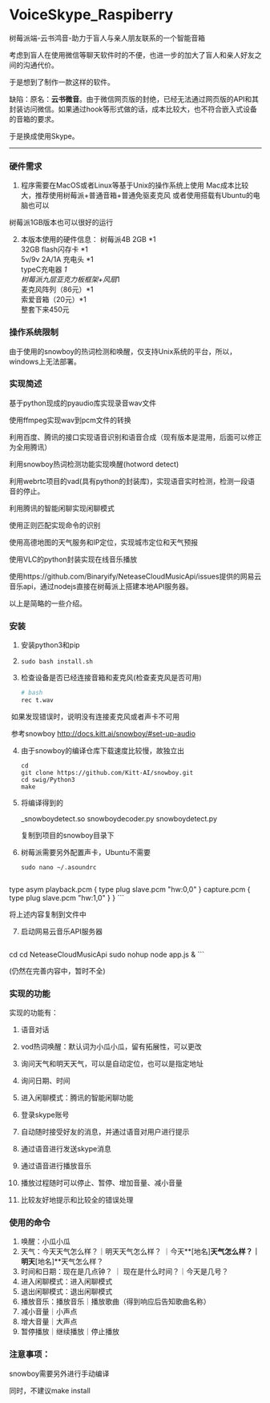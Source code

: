 # VoiceSkype_Raspiberry
树莓派端-云书鸿音-助力于盲人与亲人朋友联系的一个智能音箱

考虑到盲人在使用微信等聊天软件时的不便，也进一步的加大了盲人和亲人好友之间的沟通代价。

于是想到了制作一款这样的软件。

缺陷：原名：**云书微音**。由于微信网页版的封绝，已经无法通过网页版的API和其封装访问微信。如果通过hook等形式做的话，成本比较大，也不符合嵌入式设备的音箱的要求。

于是换成使用Skype。

---

### 硬件需求

 1. 程序需要在MacOS或者Linux等基于Unix的操作系统上使用
 Mac成本比较大，推荐使用树莓派+普通音箱+普通免驱麦克风
 或者使用搭载有Ubuntu的电脑也可以
 
 树莓派1GB版本也可以很好的运行
 
 2. 本版本使用的硬件信息：
    树莓派4B 2GB *1  
    32GB flash闪存卡 *1  
    5v/9v 2A/1A 充电头 *1  
    typeC充电器 *1  
    树莓派九层亚克力板框架+风扇*1  
    麦克风阵列（86元）*1  
    索爱音箱（20元）*1  
    整套下来450元  

### 操作系统限制

由于使用的snowboy的热词检测和唤醒，仅支持Unix系统的平台，所以，windows上无法部署。


### 实现简述

基于python现成的pyaudio库实现录音wav文件

使用ffmpeg实现wav到pcm文件的转换

利用百度、腾讯的接口实现语音识别和语音合成（现有版本是混用，后面可以修正为全用腾讯）

利用snowboy热词检测功能实现唤醒(hotword detect)

利用webrtc项目的vad(具有python的封装库)，实现语音实时检测，检测一段语音的停止。

利用腾讯的智能闲聊实现闲聊模式

使用正则匹配实现命令的识别

使用高德地图的天气服务和IP定位，实现城市定位和天气预报

使用VLC的python封装实现在线音乐播放

使用https://github.com/Binaryify/NeteaseCloudMusicApi/issues提供的网易云音乐api，通过nodejs直接在树莓派上搭建本地API服务器。

以上是简略的一些介绍。

### 安装

1. 安装python3和pip

2. ```sudo bash install.sh```

3. 检查设备是否已经连接音箱和麦克风(检查麦克风是否可用)

   ```bash
   # bash
   rec t.wav
   ```

​       如果发现错误时，说明没有连接麦克风或者声卡不可用

​       参考snowboy http://docs.kitt.ai/snowboy/#set-up-audio

4. 由于snowboy的编译仓库下载速度比较慢，故独立出

   ```
   cd 
   git clone https://github.com/Kitt-AI/snowboy.git
   cd swig/Python3
   make
   ```

5. 将编译得到的

   _snowboydetect.so
   snowboydecoder.py
   snowboydetect.py

   复制到项目的snowboy目录下

6. 树莓派需要另外配置声卡，Ubuntu不需要

   ```
   sudo nano ~/.asoundrc
   ```

      ```
 type asym
   playback.pcm {
     type plug
     slave.pcm "hw:0,0"
   }
   capture.pcm {
     type plug
     slave.pcm "hw:1,0"
   }
}
      ```

将上述内容复制到文件中

7. 启动网易云音乐API服务器

      ```
cd
cd NeteaseCloudMusicApi
sudo nohup node app.js &
      ```



(仍然在完善内容中，暂时不全)

### 实现的功能

实现的功能有：

1. 语音对话 

2. vod热词唤醒：默认词为小瓜小瓜，留有拓展性，可以更改 
3. 询问天气和明天天气，可以是自动定位，也可以是指定地址 
4. 询问日期、时间
5.  进入闲聊模式：腾讯的智能闲聊功能
6.  登录skype账号
7.  自动随时接受好友的消息，并通过语音对用户进行提示 
8. 通过语音进行发送skype消息 
9. 通过语音进行播放音乐 
10. 播放过程随时可以停止、暂停、增加音量、减小音量 
11. 比较友好地提示和比较全的错误处理



### 使用的命令

1. 唤醒：小瓜小瓜
2. 天气：今天天气怎么样？｜明天天气怎么样？ ｜今天**[地名]**天气怎么样？｜明天**[地名]**天气怎么样？
3. 时间和日期：现在是几点钟？ ｜ 现在是什么时间？｜今天是几号？
4. 进入闲聊模式：进入闲聊模式
5. 退出闲聊模式：退出闲聊模式
6. 播放音乐：播放音乐｜播放歌曲（得到响应后告知歌曲名称）
7. 减小音量｜小声点
8. 增大音量｜大声点
9. 暂停播放｜继续播放｜停止播放



### 注意事项：

snowboy需要另外进行手动编译

同时，不建议make install 

